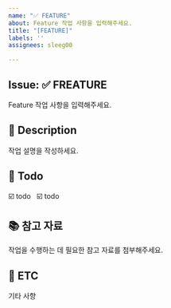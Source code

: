 ```yaml
---
name: "✅ FEATURE"
about: Feature 작업 사항을 입력해주세요.
title: "[FEATURE]"
labels: ''
assignees: sleeg00

---
```


## Issue: ✅ FREATURE
Feature 작업 사항을 입력해주세요.

## 📝 Description
작업 설명을 작성하세요.

## 🎯 Todo
☑️ todo &nbsp;
☑️ todo

## 📚 참고 자료
작업을 수행하는 데 필요한 참고 자료를 첨부해주세요.

## 🔎 ETC
기타 사항
